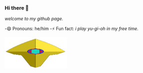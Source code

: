 ### Hi there 👋
*welcome to my github page.*

-😄 Pronouns: he/him
-⚡ Fun fact: *i play yu-gi-oh in my free time.*

<img src="LOGO.png" width="200" height="100">

